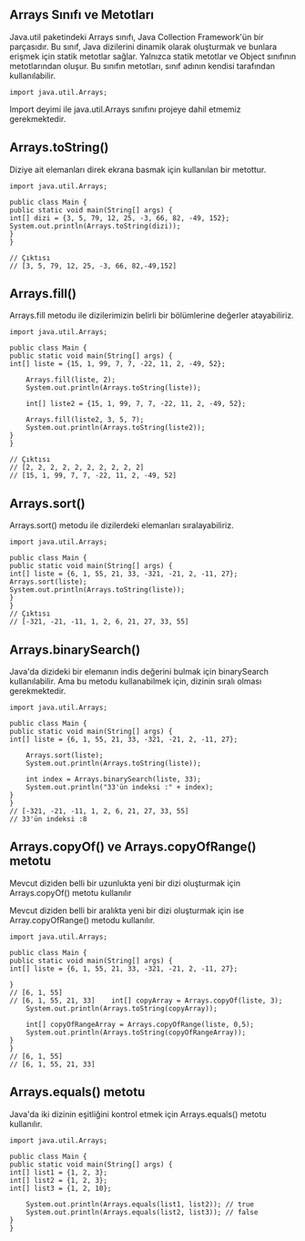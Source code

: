 Arrays Sınıfı ve Metotları
-
Java.util paketindeki Arrays sınıfı, Java Collection Framework'ün bir parçasıdır. Bu sınıf, Java dizilerini dinamik olarak oluşturmak ve bunlara erişmek için statik metotlar sağlar. Yalnızca statik metotlar ve Object sınıfının metotlarından oluşur. Bu sınıfın metotları, sınıf adının kendisi tarafından kullanılabilir.

    import java.util.Arrays;
Import deyimi ile java.util.Arrays sınıfını projeye dahil etmemiz gerekmektedir.

Arrays.toString()
-
Diziye ait elemanları direk ekrana basmak için kullanılan bir metottur.

    import java.util.Arrays;
    
    public class Main {
    public static void main(String[] args) {
    int[] dizi = {3, 5, 79, 12, 25, -3, 66, 82, -49, 152};
    System.out.println(Arrays.toString(dizi));
    }
    }
    
    // Çıktısı
    // [3, 5, 79, 12, 25, -3, 66, 82,-49,152]
Arrays.fill()
-
Arrays.fill metodu ile dizilerimizin belirli bir bölümlerine değerler atayabiliriz.

    import java.util.Arrays;
    
    public class Main {
    public static void main(String[] args) {
    int[] liste = {15, 1, 99, 7, 7, -22, 11, 2, -49, 52};

        Arrays.fill(liste, 2);
        System.out.println(Arrays.toString(liste));
    
        int[] liste2 = {15, 1, 99, 7, 7, -22, 11, 2, -49, 52};
    
        Arrays.fill(liste2, 3, 5, 7);
        System.out.println(Arrays.toString(liste2));
    }
    }
    
    // Çıktısı
    // [2, 2, 2, 2, 2, 2, 2, 2, 2, 2]
    // [15, 1, 99, 7, 7, -22, 11, 2, -49, 52]
Arrays.sort()
-
Arrays.sort() metodu ile dizilerdeki elemanları sıralayabiliriz.

    import java.util.Arrays;
    
    public class Main {
    public static void main(String[] args) {
    int[] liste = {6, 1, 55, 21, 33, -321, -21, 2, -11, 27};
    Arrays.sort(liste);
    System.out.println(Arrays.toString(liste));
    }
    }
    // Çıktısı
    // [-321, -21, -11, 1, 2, 6, 21, 27, 33, 55]
Arrays.binarySearch()
-
Java'da dizideki bir elemanın indis değerini bulmak için binarySearch kullanılabilir. Ama bu metodu kullanabilmek için, dizinin sıralı olması gerekmektedir.

    import java.util.Arrays;
    
    public class Main {
    public static void main(String[] args) {
    int[] liste = {6, 1, 55, 21, 33, -321, -21, 2, -11, 27};

        Arrays.sort(liste);
        System.out.println(Arrays.toString(liste));
    
        int index = Arrays.binarySearch(liste, 33);
        System.out.println("33'ün indeksi :" + index);
    }
    }
    // [-321, -21, -11, 1, 2, 6, 21, 27, 33, 55]
    // 33'ün indeksi :8
Arrays.copyOf() ve Arrays.copyOfRange() metotu
-
Mevcut diziden belli bir uzunlukta yeni bir dizi oluşturmak için Arrays.copyOf() metotu kullanılır

Mevcut diziden belli bir aralıkta yeni bir dizi oluşturmak için ise Array.copyOfRange() metodu kullanılır.

    import java.util.Arrays;
    
    public class Main {
    public static void main(String[] args) {
    int[] liste = {6, 1, 55, 21, 33, -321, -21, 2, -11, 27};

    }
    // [6, 1, 55]
    // [6, 1, 55, 21, 33]    int[] copyArray = Arrays.copyOf(liste, 3);
        System.out.println(Arrays.toString(copyArray));
    
        int[] copyOfRangeArray = Arrays.copyOfRange(liste, 0,5);
        System.out.println(Arrays.toString(copyOfRangeArray));
    }
    }
    // [6, 1, 55]
    // [6, 1, 55, 21, 33]

Arrays.equals() metotu
-
Java'da iki dizinin eşitliğini kontrol etmek için Arrays.equals() metotu kullanılır.

    import java.util.Arrays;
    
    public class Main {
    public static void main(String[] args) {
    int[] list1 = {1, 2, 3};
    int[] list2 = {1, 2, 3};
    int[] list3 = {1, 2, 10};

        System.out.println(Arrays.equals(list1, list2)); // true
        System.out.println(Arrays.equals(list2, list3)); // false
    } 
    }
